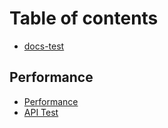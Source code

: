 # Table of contents

* [docs-test](README.md)

## Performance

* [Performance](performance-1/performance-q.md)
* [API Test](performance-1/untitled.md)

